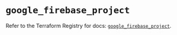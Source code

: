 # `google_firebase_project`

Refer to the Terraform Registry for docs: [`google_firebase_project`](https://registry.terraform.io/providers/hashicorp/google-beta/6.23.0/docs/resources/google_firebase_project).
